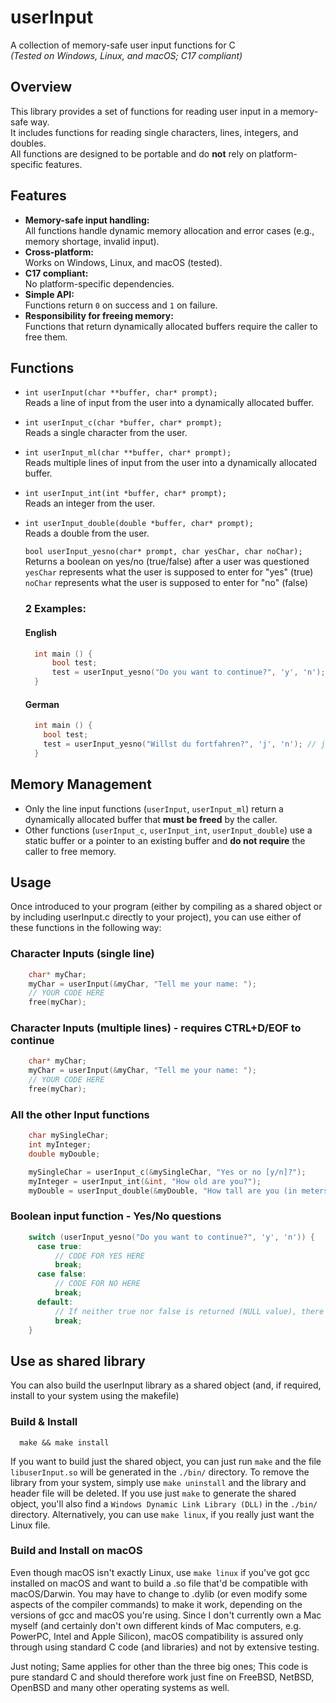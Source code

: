 # userInput

A collection of memory-safe user input functions for C  
*(Tested on Windows, Linux, and macOS; C17 compliant)*

## Overview

This library provides a set of functions for reading user input in a memory-safe way.  
It includes functions for reading single characters, lines, integers, and doubles.  
All functions are designed to be portable and do **not** rely on platform-specific features.

## Features

- **Memory-safe input handling:**  
  All functions handle dynamic memory allocation and error cases (e.g., memory shortage, invalid input).
- **Cross-platform:**  
  Works on Windows, Linux, and macOS (tested).
- **C17 compliant:**  
  No platform-specific dependencies.
- **Simple API:**  
  Functions return `0` on success and `1` on failure.
- **Responsibility for freeing memory:**  
  Functions that return dynamically allocated buffers require the caller to free them.

## Functions

- `int userInput(char **buffer, char* prompt);`  
  Reads a line of input from the user into a dynamically allocated buffer.

- `int userInput_c(char *buffer, char* prompt);`  
  Reads a single character from the user.

- `int userInput_ml(char **buffer, char* prompt);`  
  Reads multiple lines of input from the user into a dynamically allocated buffer.

- `int userInput_int(int *buffer, char* prompt);`  
  Reads an integer from the user.

- `int userInput_double(double *buffer, char* prompt);`  
  Reads a double from the user.

  `bool userInput_yesno(char* prompt, char yesChar, char noChar);`
  Returns a boolean on yes/no (true/false) after a user was questioned
  `yesChar` represents what the user is supposed to enter for "yes" (true)
  `noChar`  represents what the user is supposed to enter for "no"  (false)

  ### 2 Examples:

  #### English

  ```C
    int main () {
        bool test;
        test = userInput_yesno("Do you want to continue?", 'y', 'n'); // y means yes, n means no
    }
  ```

  #### German

  ```C
    int main () {
      bool test;
      test = userInput_yesno("Willst du fortfahren?", 'j', 'n'); // j means "ja" (yes in German), n means "nein" (no in German)
    } 
  ```

## Memory Management

- Only the line input functions (`userInput`, `userInput_ml`) return a dynamically allocated buffer that **must be freed** by the caller.
- Other functions (`userInput_c`, `userInput_int`, `userInput_double`) use a static buffer or a pointer to an existing buffer and **do not require** the caller to free memory.

## Usage

Once introduced to your program (either by compiling as a shared object or by including userInput.c directly to your project), you can use either of these functions
in the following way:

### Character Inputs (single line)

```C
    char* myChar;
    myChar = userInput(&myChar, "Tell me your name: ");
    // YOUR CODE HERE
    free(myChar);
```

### Character Inputs (multiple lines) - requires CTRL+D/EOF to continue

```C
    char* myChar;
    myChar = userInput(&myChar, "Tell me your name: ");
    // YOUR CODE HERE
    free(myChar);
```

### All the other Input functions

```C
    char mySingleChar;
    int myInteger;
    double myDouble;

    mySingleChar = userInput_c(&mySingleChar, "Yes or no [y/n]?");
    myInteger = userInput_int(&int, "How old are you?");
    myDouble = userInput_double(&myDouble, "How tall are you (in meters, two decimal places)?");
```

### Boolean input function - Yes/No questions

```C
    switch (userInput_yesno("Do you want to continue?", 'y', 'n')) {
      case true:
          // CODE FOR YES HERE
          break;
      case false:
          // CODE FOR NO HERE
          break;
      default:
          // If neither true nor false is returned (NULL value), there might be other problems with the user's request
          break;
    }
```

## Use as shared library

You can also build the userInput library as a shared object (and, if required, install to your system using the makefile) 

### Build & Install

```
  make && make install

```

If you want to build just the shared object, you can just run `make` and the file `libuserInput.so` will be generated in the `./bin/` directory.
To remove the library from your system, simply use `make uninstall` and the library and header file will be deleted.
If you use just `make` to generate the shared object, you'll also find a `Windows Dynamic Link Library (DLL)` in the `./bin/` directory.
Alternatively, you can use `make linux`, if you really just want the Linux file.

### Build and Install on macOS

Even though macOS isn't exactly Linux, use `make linux` if you've got gcc installed on macOS and want to build a .so file that'd be compatible with macOS/Darwin.
You may have to change to .dylib (or even modify some aspects of the compiler commands) to make it work, depending on the versions of gcc and macOS you're using.
Since I don't currently own a Mac myself (and certainly don't own different kinds of Mac computers, e.g. PowerPC, Intel and Apple Silicon), macOS compatibility
is assured only through using standard C code (and libraries) and not by extensive testing.

Just noting; Same applies for other than the three big ones; This code is pure standard C and should therefore work just fine on FreeBSD, NetBSD, OpenBSD and many
other operating systems as well.